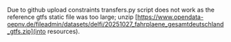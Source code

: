 Due to github upload constraints transfers.py script does not work as the reference gtfs static file was too large; unzip [https://www.opendata-oepnv.de/fileadmin/datasets/delfi/20251027_fahrplaene_gesamtdeutschland_gtfs.zip](into resources). 

